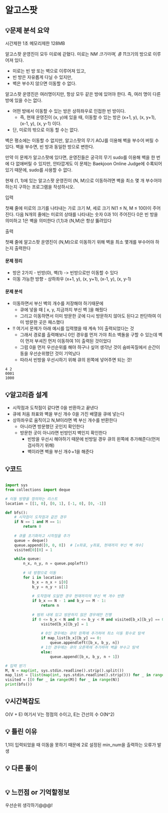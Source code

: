# 알고스팟

## 💡**문제 분석 요약**

시간제한 1초
메모리제한 128MB

알고스팟 운영진이 모두 미로에 갇혔다. 미로는 N*M 크기이며, 총 1*1크기의 방으로 이루어져 있다. 
* 미로는 빈 방 또는 벽으로 이루어져 있고, 
* 빈 방은 자유롭게 다닐 수 있지만, 
* 벽은 부수지 않으면 이동할 수 없다.

알고스팟 운영진은 여러명이지만, 항상 모두 같은 방에 있어야 한다. 즉, 여러 명이 다른 방에 있을 수는 없다. 
* 어떤 방에서 이동할 수 있는 방은 상하좌우로 인접한 빈 방이다. 
  * 즉, 현재 운영진이 (x, y)에 있을 때, 이동할 수 있는 방은 (x+1, y), (x, y+1), (x-1, y), (x, y-1) 이다. 
* 단, 미로의 밖으로 이동 할 수는 없다.

벽은 평소에는 이동할 수 없지만, 알고스팟의 무기 AOJ를 이용해 벽을 부수어 버릴 수 있다. 벽을 부수면, 빈 방과 동일한 방으로 변한다.

만약 이 문제가 알고스팟에 있다면, 운영진들은 궁극의 무기 sudo를 이용해 벽을 한 번에 다 없애버릴 수 있지만, 
안타깝게도 이 문제는 Baekjoon Online Judge에 수록되어 있기 때문에, sudo를 사용할 수 없다.

현재 (1, 1)에 있는 알고스팟 운영진이 (N, M)으로 이동하려면 벽을 최소 몇 개 부수어야 하는지 구하는 프로그램을 작성하시오.

입력

첫째 줄에 미로의 크기를 나타내는 가로 크기 M, 세로 크기 N(1 ≤ N, M ≤ 100)이 주어진다.
다음 N개의 줄에는 미로의 상태를 나타내는 숫자 0과 1이 주어진다 0은 빈 방을 의미하고 1은 벽을 의미한다
(1,1)과 (N,M)은 항상 뚫려있다

출력

첫째 줄에 알고스팟 운영진이 (N,M)으로 이동하기 위해 벽을 최소 몇개를 부수어야 하는지 출력한다

#### 문제 정리

* 방은 2가지 - 빈방(0), 벽(1) -> 빈방으로만 이동할 수 있다
* 이동 가능한 방향 - 상하좌우 (x+1, y), (x, y+1), (x-1, y), (x, y-1)

#### 문제 분석
* 이동하면서 부신 벽의 개수를 저장해야 하기때문에
   * 큐에 넣을 때 [ x, y, 지금까지 부신 벽 ]을 해줬다
   * 그리고 이동하면서 이미 방문한 곳에 다시 방문하지 않아도 된다고 판단하여 이미 방문한 곳은 패스했다
* ‼ 여기서 문제가 아래 예시를 입력했을 때 계속 1이 출력되었다는 것
  * 그래서 경로를 출력해보니 0인 경우를 먼저 가야 최소 벽돌을 구할 수 있는데 벽이 먼저 부셔진 먼저 이동하여 1이 출력된 것이었다
  * 그럼 0을 먼저 우선순위를 해야 하구나 싶어 생각난 것이 숨바꼭질에서 순간이동을 우선순위했던 것이 기억났다
  * 따라서 빈방을 우선시하기 위해 큐의 왼쪽에 넣어주면 되는 것!
```
4 2
0001
1000
```

## 💡**알고리즘 설계**

* 시작점과 도착점이 같다면 0을 반환하고 끝낸다
* 큐에 처음 좌표와 벽을 부신 개수 0을 가진 배열을 큐에 넣는다
* 상하좌우로 움직이고 N,M이라면 벽 부신 개수를 반환한다
  * 아니라면 방문했던 곳인지 확인한다
  * 방문한 곳이 아니라면 빈방인지 벽인지 확인한다
    * 빈방을 우선시 해야하기 때문에 빈방일 경우 큐의 왼쪽에 추가해준다(먼저 검사하기 위해)
    * 벽이라면 벽을 부신 개수+1을 해준다 


## 💡코드

```python

import sys
from collections import deque

# 이동 방향을 정의하는 리스트
location = [[1, 0], [0, 1], [-1, 0], [0, -1]]

def bfs():
    # 시작점이 도착점과 같은 경우
    if N == 1 and M == 1:
        return 0
    
    # 큐를 초기화하고 시작점을 추가
    queue = deque()
    queue.append([0, 0, 0])  # [x좌표, y좌표, 현재까지 부신 벽 개수]
    visited[0][0] = 1

    while queue:
        n_x, n_y, n = queue.popleft()
        
        # 네 방향으로 이동
        for i in location:
            b_x = n_x + i[0]
            b_y = n_y + i[1]
            
            # 도착점에 도달한 경우 현재까지의 부신 벽 개수 반환
            if b_x == N - 1 and b_y == M - 1:
                return n
            
            # 범위 내에 있고 방문하지 않은 경우에만 진행
            if 0 <= b_x < N and 0 <= b_y < M and visited[b_x][b_y] == 0:
                visited[b_x][b_y] = 1
                
                # 0인 경우에는 큐의 왼쪽에 추가하여 최소 이동 횟수로 탐색
                if map_list[b_x][b_y] == 0:
                    queue.appendleft([b_x, b_y, n])
                # 1인 경우에는 큐의 오른쪽에 추가하여 벽을 부수고 탐색
                else:
                    queue.append([b_x, b_y, n + 1])

# 입력 받기
M, N = map(int, sys.stdin.readline().strip().split())
map_list = [list(map(int, sys.stdin.readline().strip())) for _ in range(N)]
visited = [[0 for _ in range(M)] for _ in range(N)]
print(bfs())

```

## 💡시간복잡도
O(V + E) 여기서 V는 정점의 수이고, E는 간선의 수
O(N^2)

## 💡 틀린 이유
1,1이 입력되었을 때 이동을 못하기 때문에 2로 설정된 min_num을 출력하는 오류가 발생


## 💡 다른 풀이

```python

```

## 💡 느낀점 or 기억할정보
우선순위 생각하기@@@!
